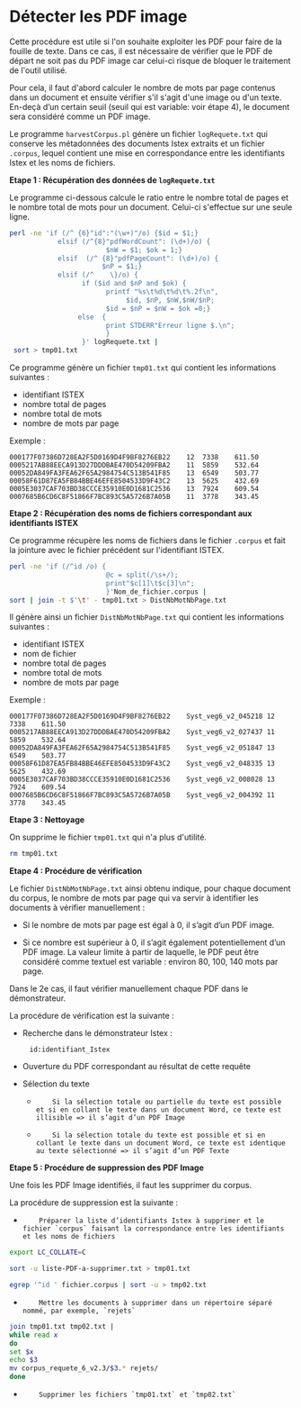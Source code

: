 # Détecter les PDF image

Cette procédure est utile si l'on souhaite exploiter les PDF pour faire de la fouille de texte. Dans ce cas, il est nécessaire de vérifier que le PDF de départ ne soit pas du PDF image car celui-ci risque de bloquer le traitement de l'outil utilisé.

Pour cela, il faut d'abord calculer le nombre de mots par page contenus dans un document et ensuite vérifier s'il s'agit d'une image ou d'un texte. En-deçà d’un certain seuil (seuil qui est variable: voir étape 4), le document sera considéré comme un PDF image.

Le programme `harvestCorpus.pl` génère un fichier `logRequete.txt` qui conserve les métadonnées des documents Istex extraits et un fichier `.corpus`, lequel contient une mise en correspondance entre les identifiants Istex et les noms de fichiers.

**Etape 1 : Récupération des données de `logRequete.txt`**

Le programme ci-dessous calcule le ratio entre le nombre total de pages et le nombre total de mots pour un document. Celui-ci s'effectue sur une seule ligne.

```bash
perl -ne 'if (/^ {6}"id":"(\w+)"/o) {$id = $1;} 
            elsif (/^{8}"pdfWordCount": (\d+)/o) {
                        $nW = $1; $ok = 1;} 
            elsif  (/^ {8}"pdfPageCount": (\d+)/o) {
                       $nP = $1;} 
            elsif (/^    \}/o) {
                  if ($id and $nP and $ok) {
                        printf "%s\t%d\t%d\t%.2f\n",
                             $id, $nP, $nW,$nW/$nP; 
                        $id = $nP = $nW = $ok =0;} 
                 else  {
                        print STDERR"Erreur ligne $.\n";
                        }
                  }' logRequete.txt | 
 sort > tmp01.txt
```

Ce programme génère un fichier `tmp01.txt` qui contient les informations suivantes :

- identifiant ISTEX
- nombre total de pages
- nombre total de mots
- nombre de mots par page

Exemple :

```
000177F07386D728EA2F5D0169D4F9BF8276EB22	12	7338	611.50
0005217AB88EECA913D27DDDBAE470D54209FBA2	11	5859	532.64
00052DA849FA3FEA62F65A2984754C513B541F85	13	6549	503.77
00058F61D87EA5FB84BBE46EFE8504533D9F43C2	13	5625	432.69
0005E3037CAF703BD38CCCE35910E0D1681C2536	13	7924	609.54
0007685B6CD6C8F51866F7BC893C5A5726B7A05B	11	3778	343.45
```


**Etape 2 : Récupération des noms de fichiers correspondant aux identifiants ISTEX**

Ce programme récupère les noms de fichiers dans le fichier `.corpus` et fait la jointure avec le fichier précédent sur l'identifiant ISTEX.

```bash
perl -ne 'if (/^id /o) {
                        @c = split(/\s+/); 
                        print"$c[1]\t$c[3]\n";
                        }'Nom_de_fichier.corpus | 
sort | join -t $'\t' - tmp01.txt > DistNbMotNbPage.txt
```

Il génère ainsi un fichier `DistNbMotNbPage.txt` qui contient les informations suivantes :

- identifiant ISTEX
- nom de fichier
- nombre total de pages
- nombre total de mots
- nombre de mots par page

Exemple :

```
000177F07386D728EA2F5D0169D4F9BF8276EB22	Syst_veg6_v2_045218	12	7338	611.50
0005217AB88EECA913D27DDDBAE470D54209FBA2	Syst_veg6_v2_027437	11	5859	532.64
00052DA849FA3FEA62F65A2984754C513B541F85	Syst_veg6_v2_051847	13	6549	503.77
00058F61D87EA5FB84BBE46EFE8504533D9F43C2	Syst_veg6_v2_048335	13	5625	432.69
0005E3037CAF703BD38CCCE35910E0D1681C2536	Syst_veg6_v2_008028	13	7924	609.54
0007685B6CD6C8F51866F7BC893C5A5726B7A05B	Syst_veg6_v2_004392	11	3778	343.45
```


**Etape 3 : Nettoyage**

On supprime le fichier `tmp01.txt` qui n'a plus d'utilité.      

```bash
rm tmp01.txt
```


**Etape 4 : Procédure de vérification**

Le fichier `DistNbMotNbPage.txt` ainsi obtenu indique, pour chaque document du corpus, le nombre de mots par page qui va servir à identifier les documents à vérifier manuellement :

- Si le nombre de mots par page est égal à 0, il s’agit d’un PDF image.  

- Si ce nombre est supérieur à 0, il s’agit également potentiellement d’un PDF image. La valeur limite à partir de laquelle, le PDF peut être considéré comme textuel est variable : environ 80, 100, 140 mots par page.

Dans le 2e cas, il faut vérifier manuellement chaque PDF dans le démonstrateur.

La procédure de vérification est la suivante :

-    Recherche dans le démonstrateur Istex : 

```
     id:identifiant_Istex
```

-    Ouverture du PDF correspondant au résultat de cette requête

-    Sélection du texte

     -         Si la sélection totale ou partielle du texte est possible et si en collant le texte dans un document Word, ce texte est illisible => il s’agit d’un PDF Image
     -         Si la sélection totale du texte est possible et si en collant le texte dans un document Word, ce texte est identique au texte sélectionné => il s’agit d’un PDF Texte


**Etape 5 : Procédure de suppression des PDF Image**

Une fois les PDF Image identifiés, il faut les supprimer du corpus.

La procédure de suppression est la suivante :

-         Préparer la liste d’identifiants Istex à supprimer et le fichier `corpus` faisant la correspondance entre les identifiants et les noms de fichiers


```bash
export LC_COLLATE=C

sort -u liste-PDF-a-supprimer.txt > tmp01.txt

egrep '^id ' fichier.corpus | sort -u > tmp02.txt
```

-         Mettre les documents à supprimer dans un répertoire séparé nommé, par exemple, `rejets`

```bash
join tmp01.txt tmp02.txt | 
while read x
do 
set $x
echo $3
mv corpus_requete_6_v2.3/$3.* rejets/
done
```

-         Supprimer les fichiers `tmp01.txt` et `tmp02.txt`




